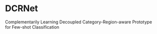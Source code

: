 # DCRNet

Complementarily Learning Decoupled Category-Region-aware Prototype for Few-shot Classification

